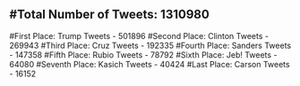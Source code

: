 #Total Number of Tweets: 1310980 
---
#First Place: Trump Tweets - 501896
#Second Place: Clinton Tweets - 269943
#Third Place: Cruz Tweets - 192335
#Fourth Place: Sanders Tweets - 147358
#Fifth Place: Rubio Tweets - 78792
#Sixth Place: Jeb! Tweets - 64080
#Seventh Place: Kasich Tweets - 40424
#Last Place: Carson Tweets - 16152
